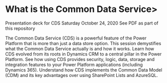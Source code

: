 # What is the Common Data Service>
Presentation deck for CDS Saturday October 24, 2020
See PDF as part of this repository

The Common Data Service (CDS) is a powerful feature of the Power Platform that is more than just a data store option.  This session demystifies what the Common Data Service actually is and how it works.  Learn how CDS evolved from its roots in Dynamics CRM to a central pillar in the Power Platform.  See how using CDS provides security, logic, data, storage and integration features to your Power Platform applications (including Dynamics 365).  Understand how CDS implements the Common Data Model (CDM) and its key advantages over using SharePoint Lists and AzureSQL.
